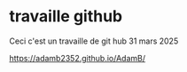 # travaille github

Ceci c'est un travaille de git hub 31 mars 2025

https://adamb2352.github.io/AdamB/
